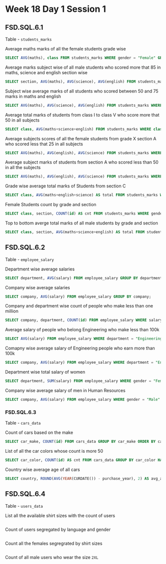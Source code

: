 # Week 18 Day 1 Session 1

## FSD.SQL.6.1

Table - `students_marks`

Average maths marks of all the female students grade wise

```sql
SELECT AVG(maths), class FROM students_marks WHERE gender = "Female" GROUP BY class;
```

Average marks subject wise of all male students who scored more that 85 in maths, science and english section wise

```sql
SELECT section, AVG(maths), AVG(science), AVG(english) FROM students_marks WHERE gender = "Male" AND (maths > 85 AND science > 85 AND english > 85) GROUP BY section;
```

Subject wise average marks of all students who scored between 50 and 75 marks in maths and english

```sql
SELECT AVG(maths), AVG(science), AVG(english) FROM students_marks WHERE (maths BETWEEN 50 AND 75) AND (english BETWEEN 50 AND 75);
```

Average total marks of students from class I to class V who score more that 50 in all subjects

```sql
SELECT class, AVG(maths+science+english) FROM students_marks WHERE class IN ("I","II","III","IV","V") AND (maths > 50 AND english > 50 AND science > 50) GROUP BY class;
```

Average subjects scores of all the female students from grade X section A who scored less that 25 in all subjects

```sql
SELECT AVG(maths), AVG(english), AVG(science) FROM students_marks WHERE gender = "Female" AND class="X" AND section = "A" AND (maths < 25 AND english < 25 AND science < 25);
```

Average subject marks of students from section A who scored less than 50 in all the subjects

```sql
SELECT AVG(maths), AVG(english), AVG(science) FROM students_marks WHERE section = "A" AND (maths < 50 AND english < 50 AND science < 50);
```

Grade wise average total marks of Students from section C

```sql
SELECT class, AVG(maths+english+science) AS total FROM students_marks WHERE section = "C" GROUP BY class;
```

Female Students count by grade and section

```sql
SELECT class, section, COUNT(id) AS cnt FROM students_marks WHERE gender = "Female" GROUP BY class, section;
```

Top to bottom averge total marks of all male students by grade and section

```sql
SELECT class, section, AVG(maths+science+english) AS total FROM students_marks WHERE gender = "Male" GROUP BY class, section ORDER BY total DESC;
```

## FSD.SQL.6.2

Table - `employee_salary`

Department wise average salaries

```sql
SELECT department, AVG(salary) FROM employee_salary GROUP BY department;
```

Company wise average salaries

```sql
SELECT company, AVG(salary) FROM employee_salary GROUP BY company;
```

Company and department wise count of people who make less than one million

```sql
SELECT company, department, COUNT(id) FROM employee_salary WHERE salary < 1000000 GROUP BY company, department;
```

Average salary of people who belong Engineering who make less than 100k

```sql
SELECT AVG(salary) FROM employee_salary WHERE department = "Engineering" AND salary < 100000;
```

Comapny wise average salary of Engineering people who earn more than 100k

```sql
SELECT company, AVG(salary) FROM employee_salary WHERE department = "Engineering" AND salary > 100000 GROUP BY company;
```

Department wise total salary of women

```sql
SELECT department, SUM(salary) FROM employee_salary WHERE gender = "Female" GROUP BY department;
```

Company wise average salary of men in Human Resources

```sql
SELECT company, AVG(salary) FROM employee_salary WHERE gender = "Male" AND department = "Human Resources" GROUP BY company;
```

### FSD.SQL.6.3

Table - `cars_data`

Count of cars based on the make

```sql
SELECT car_make, COUNT(id) FROM cars_data GROUP BY car_make ORDER BY car_make;
```

List of all the car colors whose count is more 50

```sql
SELECT car_color, COUNT(id) AS cnt FROM cars_data GROUP BY car_color HAVING cnt > 50;
```

Country wise average age of all cars

```sql
SELECT country, ROUND(AVG(YEAR(CURDATE()) - purchase_year), 2) AS avg_age FROM cars_data GROUP BY country;
```

## FSD.SQL.6.4

Table - `users_data`

List all the available shirt sizes with the count of users

```sql

```

Count of users segregated by language and gender

```sql

```

Count all the females segregrated by shirt sizes

```sql

```

Count of all male users who wear the size `2XL`

```sql

```
